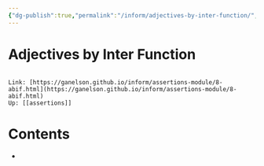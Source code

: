 ```yaml
---
{"dg-publish":true,"permalink":"/inform/adjectives-by-inter-function/","dgHomeLink":true,"dgPassFrontmatter":false}
---
```


# Adjectives by Inter Function
```ad-info

Link: [https://ganelson.github.io/inform/assertions-module/8-abif.html](https://ganelson.github.io/inform/assertions-module/8-abif.html)
Up: [[assertions]]
```

# Contents
- 